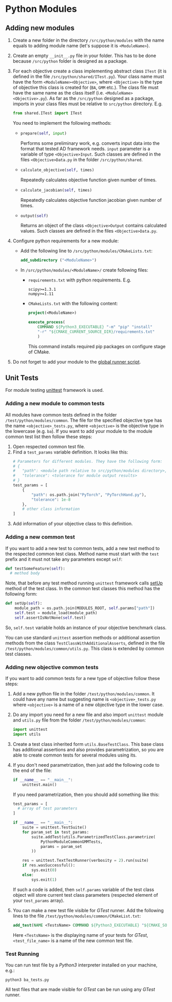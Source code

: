 # Python Modules

## Adding new modules

1. Create a new folder in the directory `/src/python/modules` with the name equals to adding module name (let's suppose it is `<ModuleName>`).

2. Create an empty `__init__.py` file in your folder. This has to be done because `/src/python` folder is designed as a package.

3. For each objective create a class implementing abstract class `ITest` (it is defined in the file `/src/python/shared/ITest.py`). Your class name must have the form `<ModuleName><Objective>`, where `<Objective>` is the type of objective this class is created for (`BA`, `GMM` etc.). The class file must have the same name as the class itself (i.e. `<ModuleName><Objective>.py`). As far as the `/src/python` designed as a package, imports in your class files must be relative to `src/python` directory. E.g. 
    ```python
    from shared.ITest import ITest
    ```

    You need to implement the following methods:
    - ```python
      prepare(self, input)
      ```
        Performs some preliminary work, e.g. converts input data into the format that tested AD framework needs. `input` parameter is a variable of type `<Objective>Input`. Such classes are defined in the files `<Objective>Data.py` in the folder `/src/python/shared`.
    
    - ```python
      calculate_objective(self, times)
      ```
        Repeatedly calculates objective function given number of times.

    - ```python
      calculate_jacobian(self, times)
      ```
        Repeatedly calculates objective function jacobian given number of times.

    - ```python
      output(self)
      ```
        Returns an object of the class `<Objective>Output` contains calculated values.
        Such classes are defined in the files `<Objective>Data.py`.

4. Configure python requirements for a new module:
    - Add the following line to `/src/python/modules/CMakeLists.txt`:

        ```cmake
        add_subdirectory ("<ModuleName>")
        ```

    - In `/src/python/modules/<ModuleName>/` create following files:
        - `requirements.txt` with python requirements. E.g.  
            ```
            scipy>=1.3.1
            numpy>=1.11
            ```
        - `CMakeLists.txt` with the following content:  
            ```cmake
            project(<ModuleName>)

            execute_process(
                COMMAND ${Python3_EXECUTABLE} "-m" "pip" "install"
                "-r" "${CMAKE_CURRENT_SOURCE_DIR}/requirements.txt"
                )
            ```  
            This command installs required pip packages on configure stage of CMake.

5. Do not forget to add your module to the [global runner script](../GlobalRunner.md).

## Unit Tests

For module testing [unittest](https://docs.python.org/3/library/unittest.html) framework is used.

### Adding a new module to common tests
All modules have common tests defined in the folder `/test/python/modules/common`. The file for the specified objective type has the name `<objective>_tests.py`, where `<objective>` is the objective type in the lowercase (e.g. `ba`). If you want to add your module to the module common test list then follow these steps:

1. Open respected common test file.
2. Find a `test_params` variable definition. It looks like this:
    ```python
    # Parameters for different modules. They have the following form:
    # {
    #   "path": <module path relative to src/python/modules directory>,
    #   "tolerance": <tolerance for module output results>
    # }
    test_params = [
        {
            "path": os.path.join("PyTorch", "PyTorchHand.py"),
            "tolerance": 1e-8
        },
        # other class information
    ]
    ```
3. Add information of your objective class to this definition.

### Adding a new common test

If you want to add a new test to common tests, add a new test method to the respected common test class. Method name must start with the `test` prefix and it must not take any parameters except `self`:
```python
def testSomeFeature(self):
  # method body
```
Note, that before any test method running `unittest` framework calls [setUp](https://docs.python.org/3/library/unittest.html#unittest.TestCase.setUp) method of the test class. In the common test classes this method has the following form:
```python
def setUp(self):
    module_path = os.path.join(MODULES_ROOT, self.params["path"])
    self.test = module_load(module_path)
    self.assertIsNotNone(self.test)
```
So, `self.test` variable holds an instance of your objective benchmark class.

You can use standard `unittest` assertion methods or additional assertion methods from the class `TestClassWithAdditionalAsserts`, defined in the file `/test/python/modules/common/utils.py`. This class is extended by common test classes.

### Adding new objective common tests

If you want to add common tests for a new type of objective follow these steps:

1. Add a new python file in the folder `/test/python/modules/common`. It could have any name but suggesting name is `<objective>_tests.py` where  `<objective>` is a name of a new objective type in the lower case.

2. Do any import you need for a new file and also import `unittest` module and `utils.py` file from the folder `/test/python/modules/common`:
    ```python
    import unittest
    import utils
    ```

3. Create a test class inherited form `utils.BaseTestClass`. This base class has additional assertions and also provides parametrization, so you are able to create common tests for several modules using its.

5. If you don't need parametrization, then just add the following code to the end of the file:
    ```python
    if __name__ == "__main__":
        unittest.main()
    ```
    If you need parametrization, then you should add something like this:
    ```python
    test_params = [
      # array of test parameters
    ]

    if __name__ == "__main__":
        suite = unittest.TestSuite()
        for param_set in test_params:
            suite.addTest(utils.ParametrizedTestClass.parametrize(
                PythonModuleCommonGMMTests,
                params = param_set
            ))

        res = unittest.TextTestRunner(verbosity = 2).run(suite)
        if res.wasSuccessful():
            sys.exit(0)
        else:
            sys.exit(1)
    ```
    If such a code is added, then `self.params` variable of the test class object will store current test class parameters (respected element of your `test_params` array).

6. You can make a new test file visible for _GTest_ runner. Add the following lines to the file  `/test/python/modules/common/CMakeList.txt`:
    ```CMake
    add_test(NAME <TestsName> COMMAND ${Python3_EXECUTABLE} "${CMAKE_SOURCE_DIR}/test/python/modules/common/<test_file_name>")
    ```
    Here `<TestsName>` is the displaying name of your tests for _GTest_, `<test_file_name>` is a name of the new common test file.

### Test Running

You can run test file by a _Python3_ interpreter installed on your machine, e.g.:
```
python3 ba_tests.py
```
All test files that are made visible for _GTest_ can be run using any _GTest_ runner.